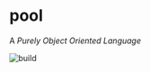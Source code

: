 # pool
A _Purely Object Oriented Language_

![build](https://github.com/acontenti/pool/workflows/build/badge.svg)

